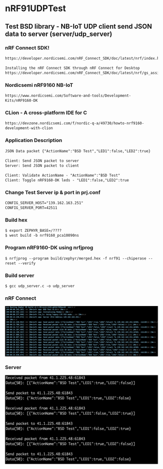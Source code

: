# nRF91UDPTest

## Test BSD library - NB-IoT UDP client send JSON data to server (server/udp_server)

### nRF Connect SDK!
    https://developer.nordicsemi.com/nRF_Connect_SDK/doc/latest/nrf/index.html

    Installing the nRF Connect SDK through nRF Connect for Desktop
    https://developer.nordicsemi.com/nRF_Connect_SDK/doc/latest/nrf/gs_assistant.html

### Nordicsemi nRF9160 NB-IoT 
    https://www.nordicsemi.com/Software-and-tools/Development-Kits/nRF9160-DK

### CLion - A cross-platform IDE for C
    https://devzone.nordicsemi.com/f/nordic-q-a/49730/howto-nrf9160-development-with-clion

### Application Description
    JSON Data packet {"ActionName":"BSD Test","LED1":false,"LED2":true}

    Client: Send JSON packet to server
    Server: Send JSON packet to client

    Client: Validate ActionName - "ActionName":"BSD Test"
    Client: Toggle nRF9160-DK leds - "LED1":false,"LED2":true

### Change Test Server ip & port in prj.conf  
    CONFIG_SERVER_HOST="139.162.163.251"
    CONFIG_SERVER_PORT=42511

### Build hex 
    $ export ZEPHYR_BASE=/????
    $ west build -b nrf9160_pca10090ns

### Program nRF9160-DK using nrfjprog
    $ nrfjprog --program build/zephyr/merged.hex -f nrf91 --chiperase --reset --verify

### Build server
    $ gcc udp_server.c -o udp_server


### nRF Connect
![alt text](https://raw.githubusercontent.com/FrancisSieberhagen/nRF91UDPTest/master/images/nRFConnect.jpg)


### Server
![alt text](https://raw.githubusercontent.com/FrancisSieberhagen/nRF91UDPTest/master/images/server.jpg)



